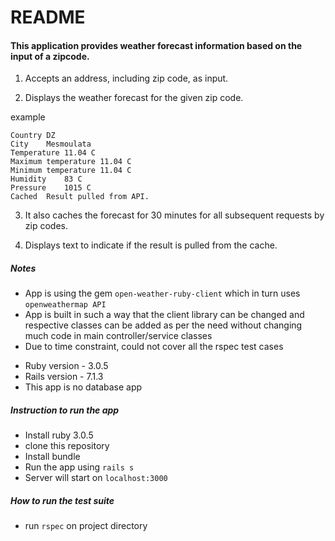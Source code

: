 # README

#### This application provides weather forecast information based on the input of a zipcode.

1. Accepts an address, including zip code, as input.

2. Displays the weather forecast for the given zip code.

example
```
Country	DZ
City	Mesmoulata
Temperature	11.04 C
Maximum temperature	11.04 C
Minimum temperature	11.04 C
Humidity	83 C
Pressure	1015 C
Cached	Result pulled from API.

```

3. It also caches the forecast for 30 minutes for all subsequent requests by zip codes.

4. Displays text to indicate if the result is pulled from the cache.

##### Notes

- App is using the gem `open-weather-ruby-client` which in turn uses `openweathermap API`
- App is built in such a way that the client library can be changed and respective classes can be added as per the need without changing much code in main controller/service classes
- Due to time constraint, could not cover all the rspec test cases  


* Ruby version - 3.0.5
* Rails version - 7.1.3
* This app is no database app

##### Instruction to run the app

* Install ruby 3.0.5
* clone this repository
* Install bundle
* Run the app using `rails s`
* Server will start on `localhost:3000`



##### How to run the test suite
  * run `rspec` on project directory
